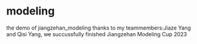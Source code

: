 # modeling
the demo of jiangzehan_modeling
thanks to my teammembers:Jiaze Yang and Qisi Yang,
we succussfully finished Jiangzehan Modeling Cup 2023
